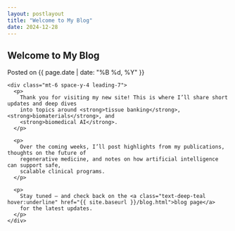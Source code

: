 ```yaml
---
layout: postlayout
title: "Welcome to My Blog"
date: 2024-12-28
---
```


<section class="py-14">
  <div class="mx-auto max-w-6xl px-4 sm:px-6 lg:px-8">
    <h1 class="text-3xl font-bold">Welcome to My Blog</h1>
    <p class="mt-2 text-gray-600">Posted on {{ page.date | date: "%B %d, %Y" }}</p>

    <div class="mt-6 space-y-4 leading-7">
      <p>
        Thank you for visiting my new site! This is where I’ll share short updates and deep dives
        into topics around <strong>tissue banking</strong>, <strong>biomaterials</strong>, and
        <strong>biomedical AI</strong>.
      </p>

      <p>
        Over the coming weeks, I’ll post highlights from my publications, thoughts on the future of
        regenerative medicine, and notes on how artificial intelligence can support safe,
        scalable clinical programs.
      </p>

      <p>
        Stay tuned — and check back on the <a class="text-deep-teal hover:underline" href="{{ site.baseurl }}/blog.html">blog page</a>
        for the latest updates.
      </p>
    </div>
  </div>
</section>
